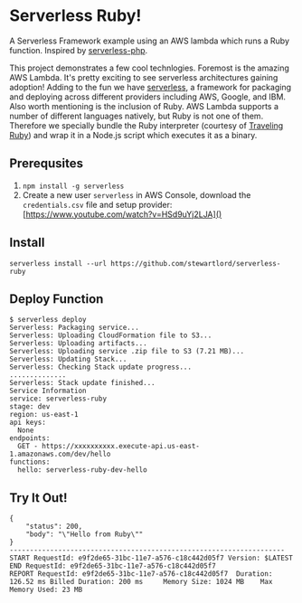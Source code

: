# Serverless Ruby!

A Serverless Framework example using an AWS lambda which runs a Ruby function. Inspired by [serverless-php](https://github.com/ZeroSharp/serverless-php). 

This project demonstrates a few cool technlogies. Foremost is the amazing AWS Lambda. It's pretty exciting to see serverless architectures gaining adoption! Adding to the fun we have [serverless](https://serverless.com/), a framework for packaging and deploying across different providers including AWS, Google, and IBM. Also worth mentioning is the inclusion of Ruby. AWS Lambda supports a number of different languages natively, but Ruby is not one of them. Therefore we specially bundle the Ruby interpreter (courtesy of [Traveling Ruby](http://phusion.github.io/traveling-ruby/)) and wrap it in a Node.js script which executes it as a binary.

## Prerequsites

1. `npm install -g serverless`
2. Create a new user `serverless` in AWS Console, download the `credentials.csv` file and setup provider: [https://www.youtube.com/watch?v=HSd9uYj2LJA]()

## Install

```
serverless install --url https://github.com/stewartlord/serverless-ruby
```

## Deploy Function
```
$ serverless deploy
Serverless: Packaging service...
Serverless: Uploading CloudFormation file to S3...
Serverless: Uploading artifacts...
Serverless: Uploading service .zip file to S3 (7.21 MB)...
Serverless: Updating Stack...
Serverless: Checking Stack update progress...
..............
Serverless: Stack update finished...
Service Information
service: serverless-ruby
stage: dev
region: us-east-1
api keys:
  None
endpoints:
  GET - https://xxxxxxxxxx.execute-api.us-east-1.amazonaws.com/dev/hello
functions:
  hello: serverless-ruby-dev-hello
```

## Try It Out!
```
{
    "status": 200,
    "body": "\"Hello from Ruby\""
}
--------------------------------------------------------------------
START RequestId: e9f2de65-31bc-11e7-a576-c18c442d05f7 Version: $LATEST
END RequestId: e9f2de65-31bc-11e7-a576-c18c442d05f7
REPORT RequestId: e9f2de65-31bc-11e7-a576-c18c442d05f7	Duration: 126.52 ms	Billed Duration: 200 ms 	Memory Size: 1024 MB	Max Memory Used: 23 MB
```